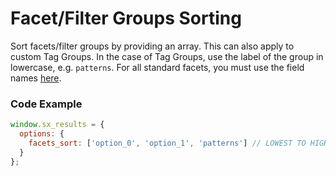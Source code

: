 # Facet/Filter Groups Sorting

Sort facets/filter groups by providing an array. This can also apply to custom Tag Groups. In the case of Tag Groups, use the label of the group in lowercase, e.g. `patterns`. For all standard facets, you must use the field names [here](facets.md#facet-fields).

### Code Example

```javascript
window.sx_results = {
  options: {
    facets_sort: ['option_0', 'option_1', 'patterns'] // LOWEST TO HIGHEST PRIORITY, LOWERCASE
  }
};
```
